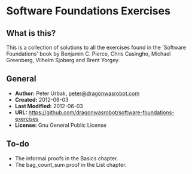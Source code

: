 Software Foundations Exercises
====================

## What is this?
This is a collection of solutions to all the exercises found in the 'Software
Foundations' book by Benjamin C. Pierce, Chris Casingho, Michael Greenberg,
Vilhelm Sjoberg and Brent Yorgey.

## General

- **Author:** Peter Urbak, peter@dragonwasrobot.com
- **Created:** 2012-06-03
- **Last Modified:** 2012-06-03
- **URL:** https://github.com/dragonwasrobot/software-foundations-exercises
- **License:** Gnu General Public License

## To-do

- The informal proofs in the Basics chapter.
- The bag_count_sum proof in the List chapter.